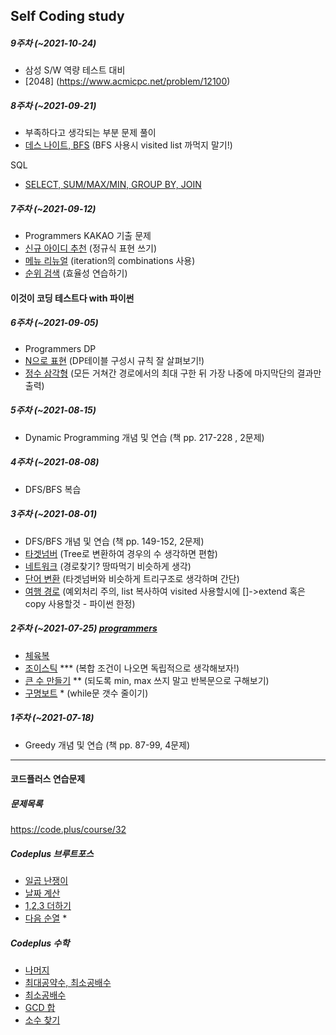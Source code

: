 ## Self Coding study

##### 9주차 (~2021-10-24)
- 삼성 S/W 역량 테스트 대비 
- [2048] (https://www.acmicpc.net/problem/12100)

##### 8주차 (~2021-09-21)
- 부족하다고 생각되는 부분 문제 풀이
- [데스 나이트, BFS](https://www.acmicpc.net/problem/16948)
  (BFS 사용시 visited list 까먹지 말기!)
  
SQL
- [SELECT, SUM/MAX/MIN, GROUP BY, JOIN](https://programmers.co.kr/learn/challenges)

##### 7주차 (~2021-09-12)
- Programmers KAKAO 기출 문제
- [신규 아이디 추천](https://programmers.co.kr/learn/courses/30/lessons/72410)
  (정규식 표현 쓰기)
- [메뉴 리뉴얼](https://programmers.co.kr/learn/courses/30/lessons/72411)
  (iteration의 combinations 사용)
- [순위 검색](https://programmers.co.kr/learn/courses/30/lessons/72412)
  (효율성 연습하기)
#### 이것이 코딩 테스트다 with 파이썬
##### 6주차 (~2021-09-05)
- Programmers DP
- [N으로 표현](https://programmers.co.kr/learn/courses/30/lessons/42895)
  (DP테이블 구성시 규칙 잘 살펴보기!)
- [정수 삼각형](https://programmers.co.kr/learn/courses/30/lessons/43105)
  (모든 거쳐간 경로에서의 최대 구한 뒤 가장 나중에 마지막단의 결과만 출력)

##### 5주차 (~2021-08-15)
- Dynamic Programming 개념 및 연습 (책 pp. 217-228 , 2문제)

##### 4주차 (~2021-08-08)
- DFS/BFS 복습

##### 3주차 (~2021-08-01)
- DFS/BFS 개념 및 연습 (책 pp. 149-152, 2문제)
- [타겟넘버](https://programmers.co.kr/learn/courses/30/lessons/43165)
  (Tree로 변환하여 경우의 수 생각하면 편함)
- [네트워크](https://programmers.co.kr/learn/courses/30/lessons/43162)
  (경로찾기? 땅따먹기 비슷하게 생각)
- [단어 변환](https://programmers.co.kr/learn/courses/30/lessons/43163)
  (타겟넘버와 비슷하게 트리구조로 생각하며 간단)
- [여행 경로](https://programmers.co.kr/learn/courses/30/lessons/43164)
  (예외처리 주의, list 복사하여 visited 사용할시에 []->extend 혹은 copy 사용할것 - 파이썬 한정)

##### 2주차 (~2021-07-25) [programmers](https://programmers.co.kr/learn/courses/30/parts/12244)
- [체육복](https://programmers.co.kr/learn/courses/30/lessons/42862)
- [조이스틱](https://programmers.co.kr/learn/courses/30/lessons/42860) ***
  (복합 조건이 나오면 독립적으로 생각해보자!)
- [큰 수 만들기](https://programmers.co.kr/learn/courses/30/lessons/42883) **
  (되도록 min, max 쓰지 말고 반복문으로 구해보기)
- [구명보트](https://programmers.co.kr/learn/courses/30/lessons/42885) *
  (while문 갯수 줄이기)

##### 1주차 (~2021-07-18)
- Greedy 개념 및 연습 (책 pp. 87-99, 4문제)
 
--------

#### 코드플러스 연습문제
##### 문제목록
https://code.plus/course/32

##### Codeplus 브루트포스

- [일곱 난쟁이](https://www.acmicpc.net/problem/2309)
- [날짜 계산](https://www.acmicpc.net/problem/1476)
- [1,2,3 더하기](https://www.acmicpc.net/problem/9095)
- [다음 순열](https://www.acmicpc.net/problem/10972) *

##### Codeplus 수학

- [나머지](https://www.acmicpc.net/problem/10430)
- [최대공약수, 최소공배수](https://www.acmicpc.net/problem/2609)
- [최소공배수](https://www.acmicpc.net/problem/1934)
- [GCD 합](https://www.acmicpc.net/problem/9613)
- [소수 찾기](https://www.acmicpc.net/problem/1978)
